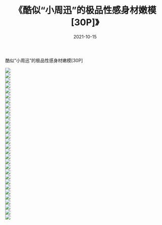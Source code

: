 ﻿---
layout: post
title:  《酷似“小周迅”的极品性感身材嫩模[30P]》
date:   2021-10-15
img: http://imgx.orgx.ga/漏D/2021/酷似“小周迅”的极品性感身材嫩模[30P]/000.jpg
categories: [美女, 清纯, 唯美]
---

酷似“小周迅”的极品性感身材嫩模[30P]

  ![](http://imgx.orgx.ga/漏D/2021/酷似“小周迅”的极品性感身材嫩模[30P]/001.jpg) <br> ![](http://imgx.orgx.ga/漏D/2021/酷似“小周迅”的极品性感身材嫩模[30P]/002.jpg) <br> ![](http://imgx.orgx.ga/漏D/2021/酷似“小周迅”的极品性感身材嫩模[30P]/003.jpg) <br> ![](http://imgx.orgx.ga/漏D/2021/酷似“小周迅”的极品性感身材嫩模[30P]/004.jpg) <br> ![](http://imgx.orgx.ga/漏D/2021/酷似“小周迅”的极品性感身材嫩模[30P]/005.jpg) <br> ![](http://imgx.orgx.ga/漏D/2021/酷似“小周迅”的极品性感身材嫩模[30P]/006.jpg) <br> ![](http://imgx.orgx.ga/漏D/2021/酷似“小周迅”的极品性感身材嫩模[30P]/007.jpg) <br> ![](http://imgx.orgx.ga/漏D/2021/酷似“小周迅”的极品性感身材嫩模[30P]/008.jpg) <br> ![](http://imgx.orgx.ga/漏D/2021/酷似“小周迅”的极品性感身材嫩模[30P]/009.jpg) <br> ![](http://imgx.orgx.ga/漏D/2021/酷似“小周迅”的极品性感身材嫩模[30P]/010.jpg) <br> ![](http://imgx.orgx.ga/漏D/2021/酷似“小周迅”的极品性感身材嫩模[30P]/011.jpg) <br> ![](http://imgx.orgx.ga/漏D/2021/酷似“小周迅”的极品性感身材嫩模[30P]/012.jpg) <br> ![](http://imgx.orgx.ga/漏D/2021/酷似“小周迅”的极品性感身材嫩模[30P]/013.jpg) <br> ![](http://imgx.orgx.ga/漏D/2021/酷似“小周迅”的极品性感身材嫩模[30P]/014.jpg) <br> ![](http://imgx.orgx.ga/漏D/2021/酷似“小周迅”的极品性感身材嫩模[30P]/015.jpg) <br> ![](http://imgx.orgx.ga/漏D/2021/酷似“小周迅”的极品性感身材嫩模[30P]/016.jpg) <br> ![](http://imgx.orgx.ga/漏D/2021/酷似“小周迅”的极品性感身材嫩模[30P]/017.jpg) <br> ![](http://imgx.orgx.ga/漏D/2021/酷似“小周迅”的极品性感身材嫩模[30P]/018.jpg) <br> ![](http://imgx.orgx.ga/漏D/2021/酷似“小周迅”的极品性感身材嫩模[30P]/019.jpg) <br> ![](http://imgx.orgx.ga/漏D/2021/酷似“小周迅”的极品性感身材嫩模[30P]/020.jpg) <br> ![](http://imgx.orgx.ga/漏D/2021/酷似“小周迅”的极品性感身材嫩模[30P]/021.jpg) <br> ![](http://imgx.orgx.ga/漏D/2021/酷似“小周迅”的极品性感身材嫩模[30P]/022.jpg) <br> ![](http://imgx.orgx.ga/漏D/2021/酷似“小周迅”的极品性感身材嫩模[30P]/023.jpg) <br> ![](http://imgx.orgx.ga/漏D/2021/酷似“小周迅”的极品性感身材嫩模[30P]/024.jpg) <br> ![](http://imgx.orgx.ga/漏D/2021/酷似“小周迅”的极品性感身材嫩模[30P]/025.jpg) <br> ![](http://imgx.orgx.ga/漏D/2021/酷似“小周迅”的极品性感身材嫩模[30P]/026.jpg) <br> ![](http://imgx.orgx.ga/漏D/2021/酷似“小周迅”的极品性感身材嫩模[30P]/027.jpg) <br> ![](http://imgx.orgx.ga/漏D/2021/酷似“小周迅”的极品性感身材嫩模[30P]/028.jpg) <br> ![](http://imgx.orgx.ga/漏D/2021/酷似“小周迅”的极品性感身材嫩模[30P]/029.jpg) <br> ![](http://imgx.orgx.ga/漏D/2021/酷似“小周迅”的极品性感身材嫩模[30P]/030.jpg) <br>